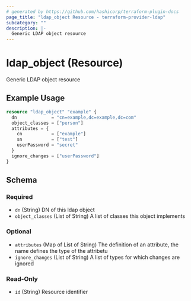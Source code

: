 ```yaml
---
# generated by https://github.com/hashicorp/terraform-plugin-docs
page_title: "ldap_object Resource - terraform-provider-ldap"
subcategory: ""
description: |-
  Generic LDAP object resource
---
```


# ldap_object (Resource)

Generic LDAP object resource

## Example Usage

```terraform
resource "ldap_object" "example" {
  dn             = "cn=example,dc=example,dc=com"
  object_classes = ["person"]
  attributes = {
    cn           = ["example"]
    sn           = ["test"]
    userPassword = "secret"
  }
  ignore_changes = ["userPassword"]
}
```

<!-- schema generated by tfplugindocs -->
## Schema

### Required

- `dn` (String) DN of this ldap object
- `object_classes` (List of String) A list of classes this object implements

### Optional

- `attributes` (Map of List of String) The definition of an attribute, the name defines the type of the attribetu
- `ignore_changes` (List of String) A list of types for which changes are ignored

### Read-Only

- `id` (String) Resource identifier
